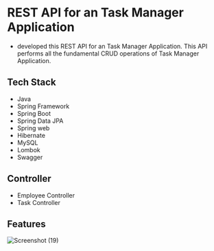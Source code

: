 # REST API for an Task Manager Application

* developed this REST API for an Task Manager Application. This API performs all the fundamental CRUD operations of Task Manager Application. 

## Tech Stack

* Java
* Spring Framework
* Spring Boot
* Spring Data JPA
* Spring web
* Hibernate
* MySQL
* Lombok
* Swagger

## Controller

* Employee Controller
* Task Controller



## Features

![Screenshot (19)](https://user-images.githubusercontent.com/101392090/198834969-f28ad71c-4227-4619-b09e-353c537a23f1.png)


